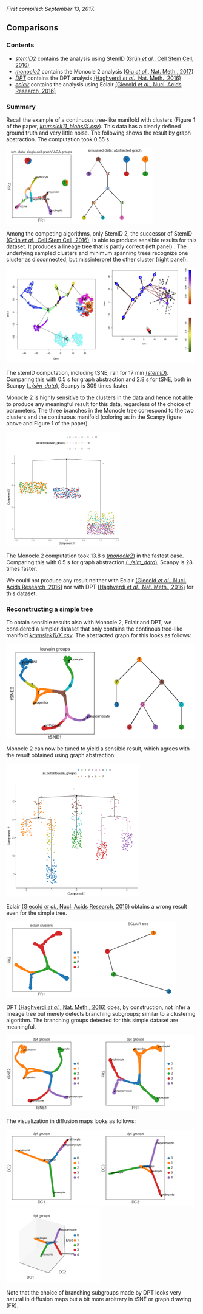 *First compiled: September 13, 2017.*

## Comparisons

### Contents

* [*stemID2*](stemID) contains the analysis using StemID [(Grün *et al.*, Cell Stem Cell,
  2016)](https://doi.org/10.1016/j.stem.2016.05.010)
* [*monocle2*](monocle2.ipynb) contains the Monocle 2 analysis [(Qiu *et al.*,
  Nat. Meth., 2017)](https://doi.org/10.1038/nmeth.4402)
* [*DPT*](dpt.ipynb) contains the DPT analysis [(Haghverdi *et al.*, Nat. Meth.,
  2016)](https://doi.org/10.1038/nmeth.3971)
* [*eclair*](eclair) contains the analysis using Eclair [(Giecold *et al.*, Nucl. Acids
  Research, 2016)](https://doi.org/10.1093/nar/gkw452)

### Summary

Recall the example of a continuous tree-like manifold with clusters (Figure 1 of the paper, [*krumsiek11_blobs/X.csv*](data/krumsiek11_blobs/X.csv)). This data has a clearly defined ground truth and very little noise. The following shows the result by graph abstraction. The computation took 0.55 s.

<img src="../figures/aga_draw_graph_fr.png" height="200"><img src="../figures/aga_graph.png" height="200">

Among the competing algorithms, only StemID 2, the successor of StemID [(Grün *et al.*, Cell Stem Cell, 2016)](https://doi.org/10.1016/j.stem.2016.05.010), is able to produce sensible results for this dataset. It produces a lineage tree that is partly correct (left panel) . The underlying sampled clusters and minimum spanning trees recognize one cluster as disconnected, but missinterpret the other cluster (right panel).

<img src="./stemID/Rplots_X_krumsiek11_blobs_shifted_1.png" height="250"><img src="./stemID/Rplots_X_krumsiek11_blobs_shifted_2.png" height="250">

The stemID computation, including tSNE, ran for 17 min [(*stemID*)](stemID). Comparing this with 0.5 s for graph abstraction and 2.8 s for tSNE, both in Scanpy [(*../sim_data*)](../sim_data.ipynb), Scanpy is 309 times faster.

Monocle 2 is highly sensitive to the clusters in the data and hence not able to produce any meaningful result for this data, regardless of the choice of parameters. The three branches in the Monocle tree correspond to the two clusters and the continuous manifold (coloring as in the Scanpy figure above and Figure 1 of the paper).

<img src="./figures/monocle2_with_blobs.png" height="300">

The Monocle 2 computation took 13.8 s [(*monocle2*)](monocle2.ipynb) in the fastest case. Comparing this with 0.5 s for graph abstraction [(*../sim_data*)](../sim_data.ipynb), Scanpy is 28 times faster.

We could not produce any result neither with Eclair [(Giecold *et al.*,
  Nucl. Acids Research, 2016](https://doi.org/10.1093/nar/gkw452)] nor with DPT
  [(Haghverdi *et al.*, Nat. Meth., 2016)](https://doi.org/10.1038/nmeth.3971)
  for this dataset.

### Reconstructing a simple tree

To obtain sensible results also with Monocle 2, Eclair and DPT, we considered a simpler dataset that only contains the continous tree-like manifold [*krumsiek11/X.csv*](data/krumsiek11/X.csv). The abstracted graph for this looks as follows:

<img src="../figures/aga_simple_tree.png" height="250">

Monocle 2 can now be tuned to yield a sensible result, which agrees with the result obtained using graph abstraction:

<img src="./figures/monocle2_without_blobs.png" height="350">

Eclair [(Giecold *et al.*, Nucl. Acids Research, 2016)](https://doi.org/10.1093/nar/gkw452) obtains a wrong result even for the simple tree.

<img src="./eclair/figures/draw_graph_fr_eclair_clusters.png" height="200"><img src="./eclair/figures/aga_graph_eclair_tree.png" height="200">

DPT [(Haghverdi *et al.*, Nat. Meth., 2016)](https://doi.org/10.1038/nmeth.3971) does, by construction, not infer a lineage tree but merely detects branching subgroups; similar to a clustering algorithm. The branching groups detected for this simple dataset are meaningful.

<img src="./figures/tsne.png" height="200"><img src="./figures/draw_graph_fr.png" height="200">

The visualization in diffusion maps looks as follows:

<img src="./figures/diffmap_components12.png" height="200"><img src="./figures/diffmap_components23.png" height="200"><img src="./figures/diffmap_components123.png" height="200">

Note that the choice of branching subgroups made by DPT looks very natural in diffusion maps but a bit more arbitrary in tSNE or graph drawing (FR).
